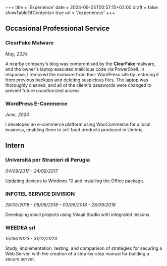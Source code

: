 +++
title = 'Experience'
date = 2024-09-05T00:57:15+02:00
draft = false
showTableOfContents= true
url = '/experience/'
+++

## Occasional Professional Service
### ClearFake Malware
*May, 2024*

A nearby company's blog was compromised by the **ClearFake** malware, and the owner's laptop executed malicious code via PowerShell. In response, I removed the malware from their WordPress site by restoring it from previous backups and deleting suspicious files. The laptop was thoroughly cleaned, and all of the client's passwords were changed to prevent future unauthorized access.
### WordPress E-Commerce
*June, 2024*

I developed an e-commerce platform using WooCommerce for a local business, enabling them to sell food products produced in Umbria.
## Intern
### Università per Stranieri di Perugia
*04/09/2017 - 24/09/2017*

Updating devices to Windows 10 and installing the Office package.
### INFOTEL SERVICE DIVISION 
*28/05/2018 - 08/06/2018 – 03/09/2018 - 28/09/2018*

Developing small projects using Visual Studio with integrated lessons.
### WEEDEA srl 
*15/06/2023 - 31/12/2023*

Study, implementation, testing, and comparison of strategies for securing a Web Server, with the creation of a step-by-step manual for building a secure server.